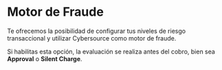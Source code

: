 # Motor de Fraude

Te ofrecemos la posibilidad de configurar tus niveles de riesgo transaccional y utilizar Cybersource como motor de fraude.

Si habilitas esta opción, la evaluación se realiza antes del cobro, bien sea **Approval** o **Silent Charge**.
